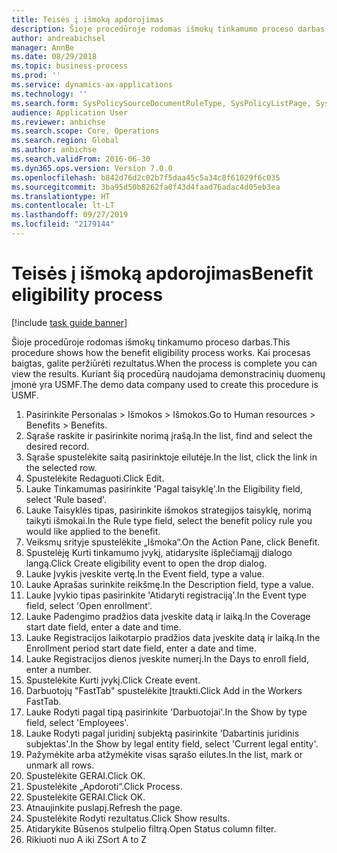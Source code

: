 ```yaml
---
title: Teisės į išmoką apdorojimas
description: Šioje procedūroje rodomas išmokų tinkamumo proceso darbas.
author: andreabichsel
manager: AnnBe
ms.date: 08/29/2018
ms.topic: business-process
ms.prod: ''
ms.service: dynamics-ax-applications
ms.technology: ''
ms.search.form: SysPolicySourceDocumentRuleType, SysPolicyListPage, SysPolicy, HcmBenefitEligibilityPolicy, HcmBenefit
audience: Application User
ms.reviewer: anbichse
ms.search.scope: Core, Operations
ms.search.region: Global
ms.author: anbichse
ms.search.validFrom: 2016-06-30
ms.dyn365.ops.version: Version 7.0.0
ms.openlocfilehash: b842d76d2c02b7f5daa45c5a34c8f61029f6c035
ms.sourcegitcommit: 3ba95d50b8262fa0f43d4faad76adac4d05eb3ea
ms.translationtype: HT
ms.contentlocale: lt-LT
ms.lasthandoff: 09/27/2019
ms.locfileid: "2179144"
---
```

# <a name="benefit-eligibility-process"></a><span data-ttu-id="cc2ea-103">Teisės į išmoką apdorojimas</span><span class="sxs-lookup"><span data-stu-id="cc2ea-103">Benefit eligibility process</span></span>

[!include [task guide banner](../../includes/task-guide-banner.md)]

<span data-ttu-id="cc2ea-104">Šioje procedūroje rodomas išmokų tinkamumo proceso darbas.</span><span class="sxs-lookup"><span data-stu-id="cc2ea-104">This procedure shows how the benefit eligibility process works.</span></span> <span data-ttu-id="cc2ea-105">Kai procesas baigtas, galite peržiūrėti rezultatus.</span><span class="sxs-lookup"><span data-stu-id="cc2ea-105">When the process is complete you can view the results.</span></span> <span data-ttu-id="cc2ea-106">Kuriant šią procedūrą naudojama demonstracinių duomenų įmonė yra USMF.</span><span class="sxs-lookup"><span data-stu-id="cc2ea-106">The demo data company used to create this procedure is USMF.</span></span>

1. <span data-ttu-id="cc2ea-107">Pasirinkite Personalas > Išmokos > Išmokos.</span><span class="sxs-lookup"><span data-stu-id="cc2ea-107">Go to Human resources > Benefits > Benefits.</span></span>
2. <span data-ttu-id="cc2ea-108">Sąraše raskite ir pasirinkite norimą įrašą.</span><span class="sxs-lookup"><span data-stu-id="cc2ea-108">In the list, find and select the desired record.</span></span>
3. <span data-ttu-id="cc2ea-109">Sąraše spustelėkite saitą pasirinktoje eilutėje.</span><span class="sxs-lookup"><span data-stu-id="cc2ea-109">In the list, click the link in the selected row.</span></span>
4. <span data-ttu-id="cc2ea-110">Spustelėkite Redaguoti.</span><span class="sxs-lookup"><span data-stu-id="cc2ea-110">Click Edit.</span></span>
5. <span data-ttu-id="cc2ea-111">Lauke Tinkamumas pasirinkite 'Pagal taisyklę'.</span><span class="sxs-lookup"><span data-stu-id="cc2ea-111">In the Eligibility field, select 'Rule based'.</span></span>
6. <span data-ttu-id="cc2ea-112">Lauke Taisyklės tipas, pasirinkite išmokos strategijos taisyklę, norimą taikyti išmokai.</span><span class="sxs-lookup"><span data-stu-id="cc2ea-112">In the Rule type field, select the benefit policy rule you would like applied to the benefit.</span></span>
7. <span data-ttu-id="cc2ea-113">Veiksmų srityje spustelėkite „Išmoka“.</span><span class="sxs-lookup"><span data-stu-id="cc2ea-113">On the Action Pane, click Benefit.</span></span>
8. <span data-ttu-id="cc2ea-114">Spustelėję Kurti tinkamumo įvykį, atidarysite išplečiamąjį dialogo langą.</span><span class="sxs-lookup"><span data-stu-id="cc2ea-114">Click Create eligibility event to open the drop dialog.</span></span>
9. <span data-ttu-id="cc2ea-115">Lauke Įvykis įveskite vertę.</span><span class="sxs-lookup"><span data-stu-id="cc2ea-115">In the Event field, type a value.</span></span>
10. <span data-ttu-id="cc2ea-116">Lauke Aprašas surinkite reikšmę.</span><span class="sxs-lookup"><span data-stu-id="cc2ea-116">In the Description field, type a value.</span></span>
11. <span data-ttu-id="cc2ea-117">Lauke Įvykio tipas pasirinkite 'Atidaryti registraciją'.</span><span class="sxs-lookup"><span data-stu-id="cc2ea-117">In the Event type field, select 'Open enrollment'.</span></span>
12. <span data-ttu-id="cc2ea-118">Lauke Padengimo pradžios data įveskite datą ir laiką.</span><span class="sxs-lookup"><span data-stu-id="cc2ea-118">In the Coverage start date field, enter a date and time.</span></span>
13. <span data-ttu-id="cc2ea-119">Lauke Registracijos laikotarpio pradžios data įveskite datą ir laiką.</span><span class="sxs-lookup"><span data-stu-id="cc2ea-119">In the Enrollment period start date field, enter a date and time.</span></span>
14. <span data-ttu-id="cc2ea-120">Lauke Registracijos dienos įveskite numerį.</span><span class="sxs-lookup"><span data-stu-id="cc2ea-120">In the Days to enroll field, enter a number.</span></span>
15. <span data-ttu-id="cc2ea-121">Spustelėkite Kurti įvykį.</span><span class="sxs-lookup"><span data-stu-id="cc2ea-121">Click Create event.</span></span>
16. <span data-ttu-id="cc2ea-122">Darbuotojų "FastTab" spustelėkite Įtraukti.</span><span class="sxs-lookup"><span data-stu-id="cc2ea-122">Click Add in the Workers FastTab.</span></span>
17. <span data-ttu-id="cc2ea-123">Lauke Rodyti pagal tipą pasirinkite 'Darbuotojai'.</span><span class="sxs-lookup"><span data-stu-id="cc2ea-123">In the Show by type field, select 'Employees'.</span></span>
18. <span data-ttu-id="cc2ea-124">Lauke Rodyti pagal juridinį subjektą pasirinkite 'Dabartinis juridinis subjektas'.</span><span class="sxs-lookup"><span data-stu-id="cc2ea-124">In the Show by legal entity field, select 'Current legal entity'.</span></span>
19. <span data-ttu-id="cc2ea-125">Pažymėkite arba atžymėkite visas sąrašo eilutes.</span><span class="sxs-lookup"><span data-stu-id="cc2ea-125">In the list, mark or unmark all rows.</span></span>
20. <span data-ttu-id="cc2ea-126">Spustelėkite GERAI.</span><span class="sxs-lookup"><span data-stu-id="cc2ea-126">Click OK.</span></span>
21. <span data-ttu-id="cc2ea-127">Spustelėkite „Apdoroti“.</span><span class="sxs-lookup"><span data-stu-id="cc2ea-127">Click Process.</span></span>
22. <span data-ttu-id="cc2ea-128">Spustelėkite GERAI.</span><span class="sxs-lookup"><span data-stu-id="cc2ea-128">Click OK.</span></span>
23. <span data-ttu-id="cc2ea-129">Atnaujinkite puslapį.</span><span class="sxs-lookup"><span data-stu-id="cc2ea-129">Refresh the page.</span></span>
24. <span data-ttu-id="cc2ea-130">Spustelėkite Rodyti rezultatus.</span><span class="sxs-lookup"><span data-stu-id="cc2ea-130">Click Show results.</span></span>
25. <span data-ttu-id="cc2ea-131">Atidarykite Būsenos stulpelio filtrą.</span><span class="sxs-lookup"><span data-stu-id="cc2ea-131">Open Status column filter.</span></span>
26. <span data-ttu-id="cc2ea-132">Rikiuoti nuo A iki Z</span><span class="sxs-lookup"><span data-stu-id="cc2ea-132">Sort A to Z</span></span>

